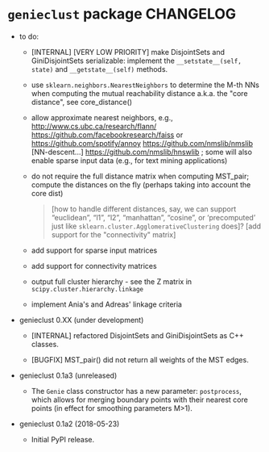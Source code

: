 `genieclust` package CHANGELOG
==============================

* to do:

    * [INTERNAL] [VERY LOW PRIORITY] make DisjointSets and GiniDisjointSets
    serializable: implement the `__setstate__(self, state)` and
    `__getstate__(self)` methods.

    * use `sklearn.neighbors.NearestNeighbors` to determine the M-th NNs
    when computing the mutual reachability distance a.k.a. the "core distance",
    see core_distance()

    * allow approximate nearest neighbors, e.g.,
    http://www.cs.ubc.ca/research/flann/
    https://github.com/facebookresearch/faiss or
    https://github.com/spotify/annoy
    https://github.com/nmslib/nmslib  [NN-descent...]
    https://github.com/nmslib/hnswlib ;
    some will also enable sparse input data (e.g., for text mining applications)

    * do not require the full distance matrix when computing MST_pair;
    compute the distances on the fly (perhaps taking into account the core dist)

        > [how to handle different distances, say, we can support
        > “euclidean”, “l1”, “l2”, “manhattan”, “cosine”, or ‘precomputed’
        > just like `sklearn.cluster.AgglomerativeClustering` does]?
        > [add support for the "connectivity" matrix]

    * add support for sparse input matrices

    * add support for connectivity matrices

    * output full cluster hierarchy - see the Z matrix in
    `scipy.cluster.hierarchy.linkage`

    * implement Ania's and Adreas' linkage criteria


* genieclust 0.XX (under development)

    * [INTERNAL] refactored DisjointSets and GiniDisjointSets as C++ classes.

    * [BUGFIX] MST_pair() did not return all weights of the MST edges.



* genieclust 0.1a3 (unreleased)

    * The `Genie` class constructor has a new parameter: `postprocess`,
    which allows for merging boundary points with their nearest core points
    (in effect for smoothing parameters M>1).


* genieclust 0.1a2 (2018-05-23)

    * Initial PyPI release.
